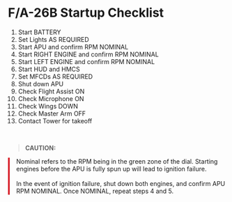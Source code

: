 # F/A-26B Startup Checklist

1. Start BATTERY
2. Set Lights AS REQUIRED
3. Start APU and confirm RPM NOMINAL
4. Start RIGHT ENGINE and confirm RPM NOMINAL
5. Start LEFT ENGINE and confirm RPM NOMINAL
6. Start HUD and HMCS
7. Set MFCDs AS REQUIRED
8. Shut down APU
9. Check Flight Assist ON
10. Check Microphone ON
11. Check Wings DOWN
12. Check Master Arm OFF
13. Contact Tower for takeoff

<br>

> **CAUTION:**

<div style="border-left: 4px solid #d8222b; padding-left: 15px; margin-bottom: 20px;">
    Nominal refers to the RPM being in the green zone of the dial. Starting engines before the APU is fully spun up will lead to ignition failure. 
    <br><br>
    In the event of ignition failure, shut down both engines, and confirm APU RPM NOMINAL. Once NOMINAL, repeat steps 4 and 5.
</div>

<br>
